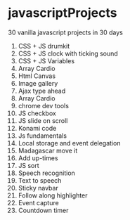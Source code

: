 # javascriptProjects
30 vanilla javascript projects in 30 days<br/>
<ol>
  <li>CSS + JS drumkit</li>
  <li>CSS + JS clock with ticking sound</li>
  <li>CSS + JS Variables</li>
  <li>Array Cardio</li>
  <li>Html Canvas</li>
  <li>Image gallery</li>
  <li>Ajax type ahead</li>
  <li>Array Cardio</li>
  <li>chrome dev tools</li>
  <li>JS checkbox</li>
  <li>JS slide on scroll</li>
  <li>Konami code</li>
  <li>Js fundamentals</li>
  <li>Local storage and event delegation</li>
  <li>Madagascar move it</li>
  <li>Add up-times</li>
  <li>JS sort</li>
  <li>Speech recognition</li>
  <li>Text to speech</li>
  <li>Sticky navbar</li>
  <li>Follow along highlighter</li>
  <li>Event capture</li>
  <li>Countdown timer</li>
</ol>



